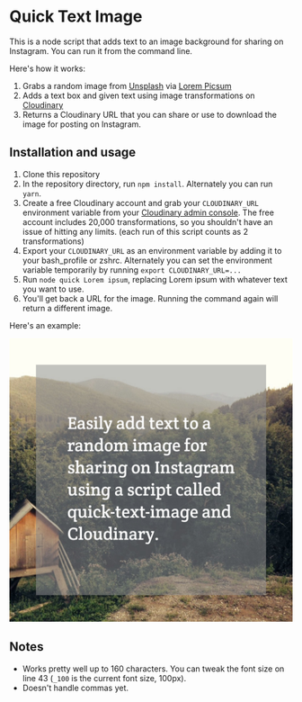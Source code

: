 # Quick Text Image

This is a node script that adds text to an image background for sharing on Instagram. You can run it from the command line.

Here's how it works:

1. Grabs a random image from [Unsplash](https://unsplash.com) via [Lorem Picsum](https://picsum.photos)
2. Adds a text box and given text using image transformations on [Cloudinary](https://cloudinary.com)
3. Returns a Cloudinary URL that you can share or use to download the image for posting on Instagram.

## Installation and usage

1. Clone this repository
1. In the repository directory, run `npm install`. Alternately you can run `yarn`.
1. Create a free Cloudinary account and grab your `CLOUDINARY_URL` environment variable from your [Cloudinary admin console](https://cloudinary.com/console). The free account includes 20,000 transformations, so you shouldn't have an issue of hitting any limits. (each run of this script counts as 2 transformations)
1. Export your `CLOUDINARY_URL` as an environment variable by adding it to your bash_profile or zshrc. Alternately you can set the environment variable temporarily by running `export CLOUDINARY_URL=...`
1. Run `node quick Lorem ipsum`, replacing Lorem ipsum with whatever text you want to use.
1. You'll get back a URL for the image. Running the command again will return a different image.

Here's an example:

![](example.jpeg)

## Notes

* Works pretty well up to 160 characters. You can tweak the font size on line 43 (`_100` is the current font size, 100px).
* Doesn't handle commas yet.
